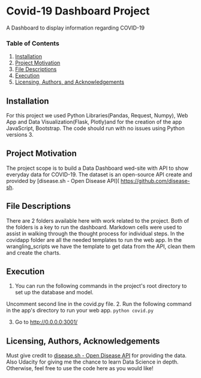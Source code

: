 # Covid-19 Dashboard Project
A Dashboard to display information regarding COVID-19

### Table of Contents

 1. [Installation](#installation)
 2. [Project Motivation](#motivation)
 3. [File Descriptions](#files)
 4. [Execution](#execution)
 5. [Licensing, Authors, and Acknowledgements](#licensing)
 

## Installation <a name="installation"></a>

For this project we used Python Libraries(Pandas, Request, Numpy), Web App and Data Visualization(Flask, Plotly)and for the creation of the app JavaScript, Bootstrap.  The code should run with no issues using   Python versions 3.

## Project Motivation<a name="motivation"></a>

The project scope is to build a Data Dashboard wed-site with API to show everyday data for COVID-19. The dataset is an open-source API create and provided by [disease.sh - Open Disease API]( https://github.com/disease-sh.

## File Descriptions <a name="files"></a>

There are 2 folders available here with work related to the project.  Both of the folders is a key to run the dashboard.  Markdown cells were used to assist in walking through the thought process for individual steps.
In the covidapp folder are all the needed templates to run the web app. 
In the wrangling_scripts we have the template to get data from the API, clean them and create the charts.

## Execution<a name="execution"></a>

1. You can run the following commands in the project's root directory to set up the database and model.

Uncomment second line in the covid.py file.
2. Run the following command in the app's directory to run your web app.
    `python covid.py`

3. Go to http://0.0.0.0:3001/

## Licensing, Authors, Acknowledgements<a name="licensing"></a>

Must give credit to [disease.sh - Open Disease API]( https://github.com/disease-sh) for providing the data. Also Udacity for giving me the chance to learn Data Science in depth. Otherwise, feel free to use the code here as you would like! 

